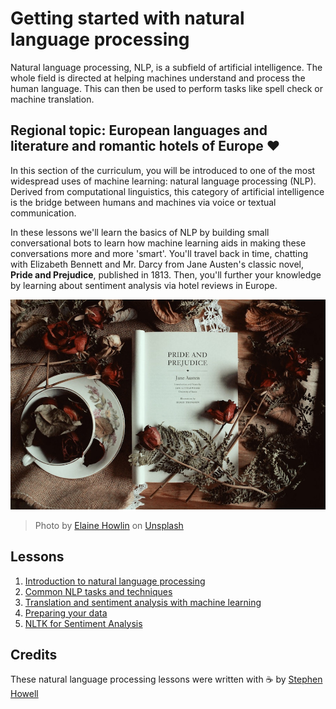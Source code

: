 # Getting started with natural language processing

Natural language processing, NLP, is a subfield of artificial intelligence. The whole field is directed at helping machines understand and process the human language. This can then be used to perform tasks like spell check or machine translation.

## Regional topic: European languages and literature and romantic hotels of Europe ❤️

In this section of the curriculum, you will be introduced to one of the most widespread uses of machine learning: natural language processing (NLP). Derived from computational linguistics, this category of artificial intelligence is the bridge between humans and machines via voice or textual communication.

In these lessons we'll learn the basics of NLP by building small conversational bots to learn how machine learning aids in making these conversations more and more 'smart'. You'll travel back in time, chatting with Elizabeth Bennett and Mr. Darcy from Jane Austen's classic novel, **Pride and Prejudice**, published in 1813. Then, you'll further your knowledge by learning about sentiment analysis via hotel reviews in Europe.

![Pride and Prejudice book and tea](images/p&p.jpg)
> Photo by <a href="https://unsplash.com/@elaineh?utm_source=unsplash&utm_medium=referral&utm_content=creditCopyText">Elaine Howlin</a> on <a href="https://unsplash.com/s/photos/pride-and-prejudice?utm_source=unsplash&utm_medium=referral&utm_content=creditCopyText">Unsplash</a>
  
## Lessons

1. [Introduction to natural language processing](1-Introduction-to-NLP/README.md)
2. [Common NLP tasks and techniques](2-Tasks/README.md)
3. [Translation and sentiment analysis with machine learning](3-Translation-Sentiment/README.md)
4. [Preparing your data](4-Hotel-Reviews-1/README.md)
5. [NLTK for Sentiment Analysis](5-Hotel-Reviews-2/README.md)

## Credits 

These natural language processing lessons were written with ☕ by [Stephen Howell](https://twitter.com/Howell_MSFT)
